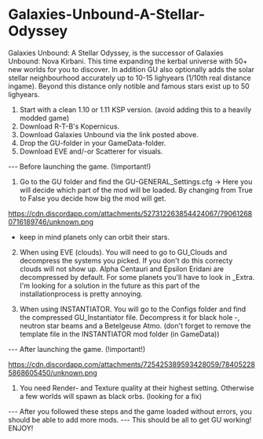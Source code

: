 # Galaxies-Unbound-A-Stellar-Odyssey
Galaxies Unbound: A Stellar Odyssey, is the successor of Galaxies Unbound: Nova Kirbani. This time expanding the kerbal universe with 50+ new worlds for you to discover. In addition GU also optionally adds the solar stellar neighbourhood accurately up to 10-15 lighyears (1/10th real distance ingame). Beyond this distance only notible and famous stars exist up to 50 lighyears.

1. Start with a clean 1.10 or 1.11 KSP version. (avoid adding this to a heavily modded game)
2. Download R-T-B's Kopernicus.
3. Download Galaxies Unbound via the link posted above.
4. Drop the GU-folder in your GameData-folder.
5. Download EVE and/-or Scatterer for visuals.

--- Before launching the game. (!important!)
1. Go to the GU folder and find the GU-GENERAL_Settings.cfg
-> Here you will decide which part of the mod will be loaded. By changing from True to False you decide how big the mod will get. 

https://cdn.discordapp.com/attachments/527312263854424067/790612680716189746/unknown.png

* keep in mind planets only can orbit their stars. 

2. When using EVE (clouds). You will need to go to GU_Clouds and decompress the systems you picked. If you don't do this correcty clouds will not show up. Alpha Centauri and Epsilon Eridani are decompressed by default. For some planets you'll have to look in _Extra. I'm looking for a solution in the future as this part of the installationprocess is pretty annoying.

3. When using INSTANTIATOR. You will go to the Configs folder and find the compressed GU_Instantiator file. Decompress it for black hole -, neutron star beams and a Betelgeuse Atmo. (don't forget to remove the template file in the INSTANTIATOR mod folder (in GameData))

--- After launching the game. (!important!)

https://cdn.discordapp.com/attachments/725425389593428059/784052285868605450/unknown.png

1. You need Render- and Texture quality at their highest setting. Otherwise a few worlds will spawn as black orbs. 
(looking for a fix)

--- After you followed these steps and the game loaded without errors, you should be able to add more mods.
--- This should be all to get GU working! ENJOY!
